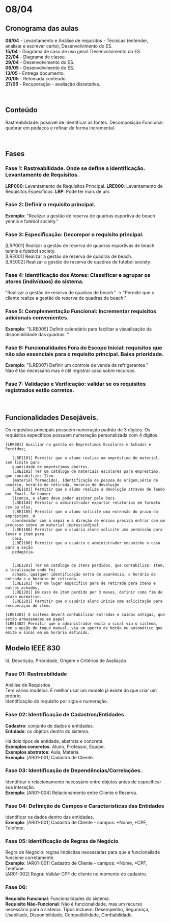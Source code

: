 # 08/04

## Cronograma das aulas

**08/04** - Levantamento e Análise de requisitos - Técnicas (entender, analisar e escrever certo); Desenvolvimento do ES.  
**15/04** - Diagrama de caso de uso geral. Desenvolvimento do ES.  
**22/04** - Diagrama de classe.  
**29/04** - Desenvolvimento do ES.  
**06/05** - Desenvolvimento do ES.  
**13/05** - Entrega documento.  
**20/05** - Retomada conteúdo.  
**27/05** - Recuperação - avaliação dissetativa.  

<br>

## Conteúdo

Rastreabilidade: possível de identificar as fontes.
Decomposição Funcional: quebrar em pedaços e refinar de forma incremental.  

<br>

## Fases

### Fase 1: Rastreabilidade. Onde se define a identificação. Levantamento de Requisitos.

**LRP000**: Levantamento de Requisitos Principal.
**LRE000**: Levantamento de Requisitos Específicos.
**LRP**: Pode ter mais de um.


### Fase 2: Definir o requisito principal.

   **Exemplo**: "Realizar a gestão de reserva de quadras esportiva de beach yennis e futebol society."


### Fase 3: Especificação: Decompor o requisito principal.

   [LRP001] Realizar a gestão de reserva de quadras esportivas de beach tennis e futebol society.  
      [LRE001] Realizar a gestão de reserva de quadras de beach.  
      [LRE002] Realizar a gestão de reserva de quadras de futebol society.  


### Fase 4: Identificação dos Atores: Classificar e agrupar os atores (indivíduos) do sistema.
   "Realizar a gestão de reserva de quadras de beach." -> "Permitir que o cliente realize a gestão de reserva de quadras de beach."


### Fase 5: Complementação Funcional: Incrementar requisitos adicionais convenientes.
   **Exemplo**: "[LRE005] Definir calendário para facilitar a visualização da disponibilidade das quadras. "


### Fase 6: Funcionalidades Fora do Escopo Inicial: requisitos que não são essenciais para o requisito principal. Baixa prioridade.
   **Exemplo**: "[LRE007] Definir um controle de venda de refrigerantes."  
   Não é tão necessário mas é útil registrar caso sobre recursos.

### Fase 7: Validação e Verificação: validar se os requisitos registrados estão corretos.

<br>

## Funcionalidades Desejáveis.

Os requisitos principais possuem numeração padrão de 3 dígitos.
Os requisitos específicos possuem numeração personalizada com 4 dígitos.


```
[LRP001] Auxiliar na gestão de Empréstimos Escolares e Achados e Perdidos;

   [LRE1101] Permitir que o aluno realize um empréstimo de material, sem limite para 
   quantidade de empréstimos abertos.
   [LRE1102] Ter um catálogo de materiais escolares para empréstimo, que contabilize: Item
   (material fornecido), Identificação de pessoa de origem,sério de usuário, horário de retirada, horário de devolução
   [LRE1103] Permitir que o aluno realize a devolução através de laudo por Email. Se houver
   licença, o aluno deve poder assinar pelo Docs.
   [LRE1104] Permitir o administrador exportar relatórios em formato csv ou xlsx.
   [LRE1105] Permitir que o aluno solicite uma extensão do prazo do empréstimo. O 
   coordenador com a sepai e a direção de ensino precisa entrar com um processo sobre um material imprescindível.
   [LRE1106] Permitir que o usuário aluno solicite uma permissão para levar o item para 
   casa.
   [LRE1106] Permitir que o usuário e administrador encaminhe o caso para a seção 
   pedagócia.


   [LRE1201] Ter um catálogo de itens perdidos, que contabilize: Item, a localização onde foi 
   achado, qualquer identificação extra de aparência, o horário de entrada e o horário de retirada.
   [LRE1202] Ter um lugar específico para de retirada para itens e outros achados,	
   [LRE1201] Em caso de item perdido por 3 meses, definir como fim de prazo normativo.
   [LRE1201] Permitir que o usuário aluno inicie uma solicitação para recuperação do item.

[LRE1401] O sistema deverá contabilizar entradas e saídas antigas, que estão armazenadas em papel
[LRE1402] Permitir que o administrador emita o sinal via o sistema, com a opção de toque manual, via um aperto de botão ou automático que emite o sinal em um horário definido.
```

## Modelo IEEE 830 
Id, Descrição, Prioridade, Origem e Critérios de Avaliação.

### Fase 01: Rastreabilidade
Análise de Requisitos  
Tem vários modelos. É melhor usar um modelo já existe do que criar um próprio.  
Identificação do requisito por sigla e numeração.  

### Fase 02: Identificação de Cadastros/Entidades
**Cadastro**: conjunto de dados e entidades.    
**Entidade**: os objetos dentro do sistema.   

Há dois tipos de entidade, abstrata e concreta.  
**Exemplos concretos**: Aluno, Professor, Equipe.   
**Exemplos abstratos**: Aula, Matéria.  
**Exemplo**: [AR01-001] Cadastro de Cliente.  

### Fase 03: Identificação de Dependências/Correlações.
Identificar o relacionamento necessário entre objetos antes de específicar sua interação.  
**Exemplo**: [AR01-004] Relacionamento entre Cliente e Reserva.

### Fase 04: Definição de Campos e Características das Entidades
Identificar os dados dentro das entidades.  
**Exemplo**: [AR01-001] Cadastro de Cliente - campos: *Nome, *CPF, Telefone.  

### Fase 05: Identificação de Regras de Negócio
Regra de Negócio: regras implícitas necessárias para que a funcionaliade funcione corretamente.  
**Exemplo**: [AR01-001] Cadastro de Cliente - campos: *Nome, *CPF, Telefone.  
		   	[AR01-002] Regra: Validar CPF do cliente no momento do cadastro.  

### Fase 06:
**Requisito Funcional**: Funcionalidades do sistema.    
**Requisito Não-Funcional**: Não é funcionalidade, mas um recurso necessário para o sistema. Tipos incluem: Desempenho, Segurança, Usabiliade, Disponibilidade, Compatibilidade, Confiabilidade.  

